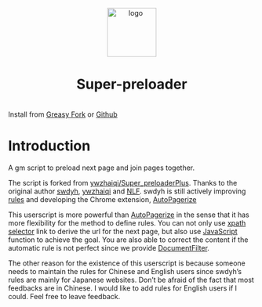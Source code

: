 <p align="center" class="logo-img">
    <img :src="$withBase('/logo.png')" alt="logo" width="100">
</p>
<h1 align="center" class="logo-text">Super-preloader</h1>
<br>
<div class="center">Install from <a href="https://greasyfork.org/en/scripts/33522-super-preloaderplus-one-new" target="_blank">Greasy Fork</a> or
<a href="https://github.com/machsix/Super-preloader/raw/master/dist/Super_preloaderPlus_one_New.user.js" target="_blank">Github</a></div>

# Introduction

A gm script to preload next page and join pages together.

The script is forked from [ywzhaiqi/Super_preloaderPlus](https://github.com/ywzhaiqi/userscript/tree/master/scripts/Super_preloaderPlus). Thanks to the original author [swdyh](https://github.com/swdyh), [ywzhaiqi](https://github.com/ywzhaiqi/userscript/tree/master/scripts/Super_preloaderPlus) and [NLF](http://userscripts-mirror.org/scripts/show/84937). swdyh is still actively improving [rules](http://wedata.net/databases/AutoPagerize/items) and developing the Chrome extension, [AutoPagerize](https://addons.mozilla.org/en-US/firefox/addon/autopagerize/)

This userscript is more powerful than [AutoPagerize](https://addons.mozilla.org/en-US/firefox/addon/autopagerize/) in the sense that it has more flexibility for the method to define rules. You can not only use [xpath selector](https://developer.mozilla.org/en-US/docs/Web/XPath) link to derive the url for the next page, but also use [JavaScript](https://en.wikipedia.org/wiki/JavaScript) function to achieve the goal. You are also able to correct the content if the automatic rule is not perfect since we provide [DocumentFilter](/siterule.md#documentfilter).

The other reason for the existence of this userscript is because someone needs to maintain the rules for Chinese and English users since swdyh’s rules are mainly for Japanese websites. Don’t be afraid of the fact that most feedbacks are in Chinese. I would like to add rules for English users if I could. Feel free to leave feedback.
